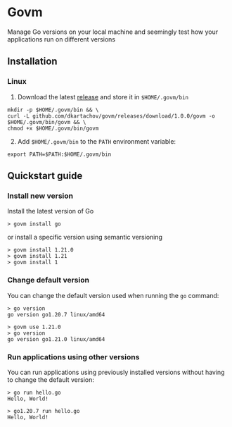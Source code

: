 # Govm
Manage Go versions on your local machine and seemingly test how your applications run on different versions

## Installation
### Linux
1. Download the latest [release](https://github.com/dkartachov/govm/releases) and store it in `$HOME/.govm/bin`
```
mkdir -p $HOME/.govm/bin && \
curl -L github.com/dkartachov/govm/releases/download/1.0.0/govm -o $HOME/.govm/bin/govm && \
chmod +x $HOME/.govm/bin/govm
```
2. Add `$HOME/.govm/bin` to the `PATH` environment variable:
```
export PATH=$PATH:$HOME/.govm/bin
```

## Quickstart guide
### Install new version
Install the latest version of Go
```
> govm install go
```
or install a specific version using semantic versioning
```
> govm install 1.21.0
> govm install 1.21
> govm install 1
```

### Change default version
You can change the default version used when running the `go` command:
```
> go version
go version go1.20.7 linux/amd64

> govm use 1.21.0
> go version
go version go1.21.0 linux/amd64
```

### Run applications using other versions
You can run applications using previously installed versions without having to change the default version:
```
> go run hello.go
Hello, World!

> go1.20.7 run hello.go
Hello, World!
```